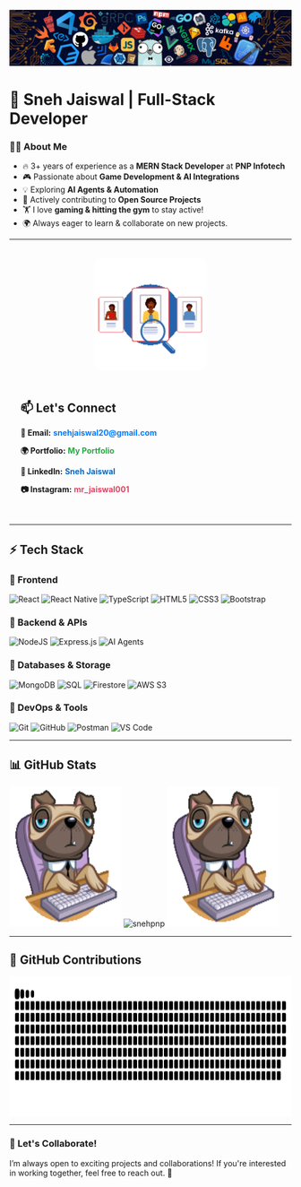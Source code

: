 ![Header](https://github.com/ps-19/ps-19/blob/master/PNG/footer.png)

# 🚀 Sneh Jaiswal | Full-Stack Developer

### **👨‍💻 About Me**


- 🔥 3+ years of experience as a **MERN Stack Developer** at **PNP Infotech**
- 🎮 Passionate about **Game Development & AI Integrations**
- 💡 Exploring **AI Agents & Automation**
- 🚀 Actively contributing to **Open Source Projects**
- 🏋️ I love **gaming & hitting the gym** to stay active!
- 🌍 Always eager to learn & collaborate on new projects.

---

<div style="display: flex; align-items: center; justify-content: center; gap: 20px; flex-wrap: wrap; padding: 20px;">
  <!-- Left Section: Profile GIF -->
  <div style="flex: 1; text-align: center; min-width: 200px;">
    <img src="/profile.gif" alt="Profile Animation" width="200" style="border-radius: 10px;">
  </div>

  <!-- Right Section: Contact Details -->
  <div style="flex: 2; min-width: 250px;">
    <h2 style="margin-bottom: 15px;">📫 Let's Connect</h2>
    <p><strong>📧 Email:</strong> <a href="mailto:snehjaiswal20@gmail.com" style="text-decoration: none; color: #007bff; font-weight: bold;">snehjaiswal20@gmail.com</a></p>
    <p><strong>🌍 Portfolio:</strong> <a href="https://snehpnp.github.io/my-portfolio" style="text-decoration: none; color: #28a745; font-weight: bold;">My Portfolio</a></p>
    <p><strong>💼 LinkedIn:</strong> <a href="https://www.linkedin.com/in/sneh-jaiswal-431165229" style="text-decoration: none; color: #0a66c2; font-weight: bold;">Sneh Jaiswal</a></p>
    <p><strong>📷 Instagram:</strong> <a href="https://www.instagram.com/mr_jaiswal001/?hl=en" style="text-decoration: none; color: #e4405f; font-weight: bold;">mr_jaiswal001</a></p>
  </div>
</div>


---

## ⚡ Tech Stack

### 🚀 Frontend

![React](https://img.shields.io/badge/React-%2320232a.svg?style=for-the-badge&logo=react&logoColor=%2361DAFB)
![React Native](https://img.shields.io/badge/React_Native-%2320232a.svg?style=for-the-badge&logo=react&logoColor=%2361DAFB)
![TypeScript](https://img.shields.io/badge/TypeScript-%23007ACC.svg?style=for-the-badge&logo=typescript&logoColor=white)
![HTML5](https://img.shields.io/badge/html5-%23E34F26.svg?style=for-the-badge&logo=html5&logoColor=white)
![CSS3](https://img.shields.io/badge/css3-%231572B6.svg?style=for-the-badge&logo=css3&logoColor=white)
![Bootstrap](https://img.shields.io/badge/bootstrap-%23563D7C.svg?style=for-the-badge&logo=bootstrap&logoColor=white)

### 🚀 Backend & APIs

![NodeJS](https://img.shields.io/badge/node.js-%2343853D.svg?style=for-the-badge&logo=node-dot-js&logoColor=white)
![Express.js](https://img.shields.io/badge/express.js-%23404d59.svg?style=for-the-badge&logo=express&logoColor=%2361DAFB)
![AI Agents](https://img.shields.io/badge/AI_Agents-%23FF9A00.svg?style=for-the-badge&logo=OpenAI&logoColor=white)

### 🚀 Databases & Storage

![MongoDB](https://img.shields.io/badge/MongoDB-%234ea94b.svg?style=for-the-badge&logo=mongodb&logoColor=white)
![SQL](https://img.shields.io/badge/sql-%2300f.svg?style=for-the-badge&logo=sql&logoColor=white)
![Firestore](https://img.shields.io/badge/Firebase_Firestore-%23FFCA28.svg?style=for-the-badge&logo=firebase&logoColor=black)
![AWS S3](https://img.shields.io/badge/AWS_S3-%23FF9900.svg?style=for-the-badge&logo=amazon-aws&logoColor=white)

### 🚀 DevOps & Tools

![Git](https://img.shields.io/badge/git-%23F05033.svg?style=for-the-badge&logo=git&logoColor=white)
![GitHub](https://img.shields.io/badge/github-%23121011.svg?style=for-the-badge&logo=github&logoColor=white)
![Postman](https://img.shields.io/badge/Postman-%230072C6.svg?style=for-the-badge&logo=Postman&logoColor=white)
![VS Code](https://img.shields.io/badge/VSCode-0078d7.svg?style=for-the-badge&logo=visual-studio-code&logoColor=white)

---

## 📊 GitHub Stats

<div >
 <img src="/Gamer.gif" alt="Gamer Animation" width="200" height="250"/>
  <img src="https://github-readme-stats.vercel.app/api?username=snehpnp&show_icons=true&locale=en&theme=algolia" alt="snehpnp" width="500" height="250"/>
  <img src="/Gamer.gif" alt="Gamer Animation" width="200" height="250"/>
</div>

---

## 🎯 GitHub Contributions
<div align="center" style="display: flex; justify-content: center; align-items: center; gap: 1px;">
    <img src="https://github.com/ps-19/ps-19/blob/main/game.svg" alt="Gamer Animation" width="1000" height="250"/>
</div>


---

### **🌟 Let's Collaborate!**

I’m always open to exciting projects and collaborations! If you're interested in working together, feel free to reach out. 🚀
